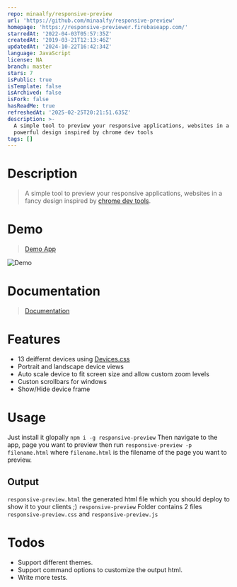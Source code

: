 ```yaml
---
repo: minaalfy/responsive-preview
url: 'https://github.com/minaalfy/responsive-preview'
homepage: 'https://responsive-previewer.firebaseapp.com/'
starredAt: '2022-04-03T05:57:35Z'
createdAt: '2019-03-21T12:13:46Z'
updatedAt: '2024-10-22T16:42:34Z'
language: JavaScript
license: NA
branch: master
stars: 7
isPublic: true
isTemplate: false
isArchived: false
isFork: false
hasReadMe: true
refreshedAt: '2025-02-25T20:21:51.635Z'
description: >-
  A simple tool to preview your responsive applications, websites in a fancy and
  powerful design inspired by chrome dev tools
tags: []
---
```


# Description

> A simple tool to preview your responsive applications, websites in a fancy design inspired by [chrome dev tools](https://developers.google.com/web/tools/chrome-devtools/device-mode/).


# Demo
 > [Demo App](https://responsive-previewer.firebaseapp.com/)

![Demo](docs/screenshot.gif)


# Documentation
 > [Documentation](https://responsive-previewer.firebaseapp.com/docs)

# Features

  - 13 deiffernt devices using [Devices.css](https://marvelapp.github.io/devices.css/)
  - Portrait and landscape device views
  - Auto scale device to fit screen size and allow custom zoom levels
  - Custon scrollbars for windows
  - Show/Hide device frame


# Usage
Just install it glopally `npm i -g responsive-preview`
Then navigate to the app, page you want to preview then run
`responsive-preview -p filename.html` where `filename.html` is the filename of the page you want to preview.

## Output
  `responsive-preview.html` the generated html file which you should deploy to show it to your clients ;)
  `responsive-preview` Folder contains 2 files `responsive-preview.css` and `responsive-preview.js`


# Todos

 - Support different themes.
 - Support command options to customize the output html.
 - Write more tests.
